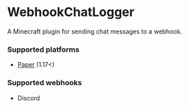 # WebhookChatLogger
A Minecraft plugin for sending chat messages to a webhook.

### Supported platforms
- [Paper]([PaperMC/Paper](https://github.com/PaperMC/Paper)) (1.17<)

### Supported webhooks
- Discord
